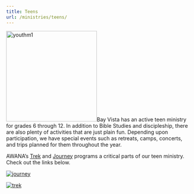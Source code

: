 ```yaml
---
title: Teens
url: /ministries/teens/
---
```


<img class="pull-left size-full" alt="youthm1" src="/img/stock/youthm1.jpg" width="245" height="245">Bay Vista has an active teen ministry for grades 6 through 12. In addition to Bible Studies and discipleship, there are also plenty of activities that are just plain fun. Depending upon participation, we have special events such as retreats, camps, concerts, and trips planned for them throughout the year.

AWANA’s [Trek][] and [Journey][] programs a critical parts of our teen ministry. Check out the links below.

[![journey](/img/stock/journey.gif)][journey]

[![trek](/img/stock/trek.jpg)][trek]


[trek]:    //www.24-7ministries.net/about/trek/index.htm
[journey]: //www.24-7ministries.net/about/journey/
